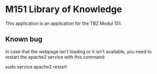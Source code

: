 # M151 Library of Knowledge

This application is an application for the TBZ Modul 151. 

## Known bug
In case that the webpage isn't loading or it isn't available, you need to restart the apache2 service with this command:

sudo service apache2 restart